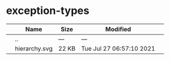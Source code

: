 # exception-types

<table><thead><tr class="header"><th></th><th>Name</th><th>Size</th><th>Modified</th><th></th></tr></thead><tbody><tr class="odd"><td></td><td><span class="goup">..</span></td><td>—</td><td>—</td><td></td></tr><tr class="even"><td></td><td><span class="name">hierarchy.svg</span></td><td>22 KB</td><td>Tue Jul 27 06:57:10 2021</td><td></td></tr></tbody></table>
